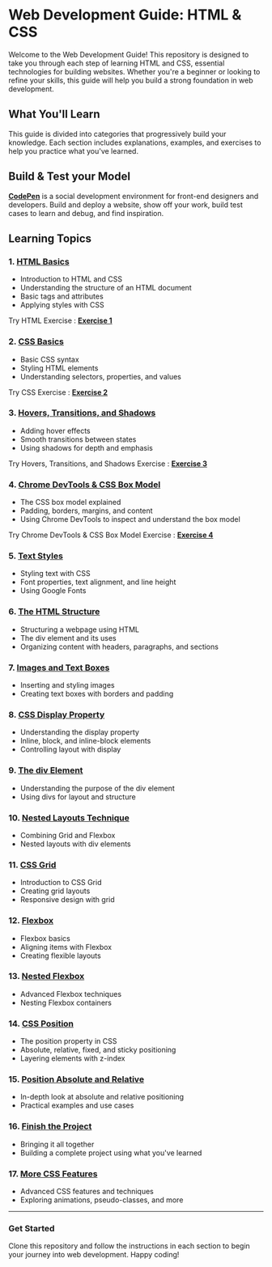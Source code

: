 # Web Development Guide: HTML & CSS

Welcome to the Web Development Guide! This repository is designed to take you through each step of learning HTML and CSS, essential technologies for building websites. Whether you're a beginner or looking to refine your skills, this guide will help you build a strong foundation in web development.

## What You'll Learn

This guide is divided into categories that progressively build your knowledge. Each section includes explanations, examples, and exercises to help you practice what you've learned.

## Build & Test your Model

[**CodePen**](https://codepen.io/) is a social development environment for front-end designers and developers. Build and deploy a website, show off your work, build test cases to learn and debug, and find inspiration.

## Learning Topics

### 1. [HTML Basics](https://www.youtube.com/watch?v=G3e-cpL7ofc&t=62s)
   - Introduction to HTML and CSS
   - Understanding the structure of an HTML document
   - Basic tags and attributes
   - Applying styles with CSS
     
Try HTML Exercise : [**Exercise 1**](Exercises/HTML%20Basics.md)

### 2. [CSS Basics](https://www.youtube.com/watch?v=G3e-cpL7ofc&t=1062s)
   - Basic CSS syntax
   - Styling HTML elements
   - Understanding selectors, properties, and values
     
Try CSS Exercise :   [**Exercise 2**](Exercises/CSS%20Basics.md)

### 3. [Hovers, Transitions, and Shadows](https://www.youtube.com/watch?v=G3e-cpL7ofc&t=2679s)
   - Adding hover effects
   - Smooth transitions between states
   - Using shadows for depth and emphasis

Try Hovers, Transitions, and Shadows Exercise :   [**Exercise 3**](Exercises/Hover%2C%20Transitions%20%26%20Shadows.md)

### 4. [Chrome DevTools & CSS Box Model](https://www.youtube.com/watch?v=G3e-cpL7ofc&t=3790s)
   - The CSS box model explained
   - Padding, borders, margins, and content
   - Using Chrome DevTools to inspect and understand the box model

Try Chrome DevTools & CSS Box Model Exercise :   [**Exercise 4**](Exercises/Chrome%20DevTools%20&%20CSS%20Box%20Model.md)

### 5. [Text Styles](https://www.youtube.com/watch?v=G3e-cpL7ofc&t=4650s)
   - Styling text with CSS
   - Font properties, text alignment, and line height
   - Using Google Fonts

### 6. [The HTML Structure](https://www.youtube.com/watch?v=G3e-cpL7ofc&t=6738s)
   - Structuring a webpage using HTML
   - The div element and its uses
   - Organizing content with headers, paragraphs, and sections

### 7. [Images and Text Boxes](https://www.youtube.com/watch?v=G3e-cpL7ofc&t=7868s)
   - Inserting and styling images
   - Creating text boxes with borders and padding

### 8. [CSS Display Property](https://www.youtube.com/watch?v=G3e-cpL7ofc&t=8742s)
   - Understanding the display property
   - Inline, block, and inline-block elements
   - Controlling layout with display

### 9. [The div Element](https://www.youtube.com/watch?v=G3e-cpL7ofc&t=9298s)
   - Understanding the purpose of the div element
   - Using divs for layout and structure

### 10. [Nested Layouts Technique](https://www.youtube.com/watch?v=G3e-cpL7ofc&t=10015s)
   - Combining Grid and Flexbox
   - Nested layouts with div elements

### 11. [CSS Grid](https://www.youtube.com/watch?v=G3e-cpL7ofc&t=11818s)
   - Introduction to CSS Grid
   - Creating grid layouts
   - Responsive design with grid

### 12. [Flexbox](https://www.youtube.com/watch?v=G3e-cpL7ofc&t=13438s)
   - Flexbox basics
   - Aligning items with Flexbox
   - Creating flexible layouts

### 13. [Nested Flexbox](https://www.youtube.com/watch?v=G3e-cpL7ofc&t=15321s)
   - Advanced Flexbox techniques
   - Nesting Flexbox containers

### 14. [CSS Position](https://www.youtube.com/watch?v=G3e-cpL7ofc&t=17076s)
   - The position property in CSS
   - Absolute, relative, fixed, and sticky positioning
   - Layering elements with z-index

### 15. [Position Absolute and Relative](https://www.youtube.com/watch?v=G3e-cpL7ofc&t=18434s)
   - In-depth look at absolute and relative positioning
   - Practical examples and use cases

### 16. [Finish the Project](https://www.youtube.com/watch?v=G3e-cpL7ofc&t=20029s)
   - Bringing it all together
   - Building a complete project using what you've learned

### 17. [More CSS Features](https://www.youtube.com/watch?v=G3e-cpL7ofc&t=22066s)
   - Advanced CSS features and techniques
   - Exploring animations, pseudo-classes, and more

---

### Get Started

Clone this repository and follow the instructions in each section to begin your journey into web development. Happy coding!
